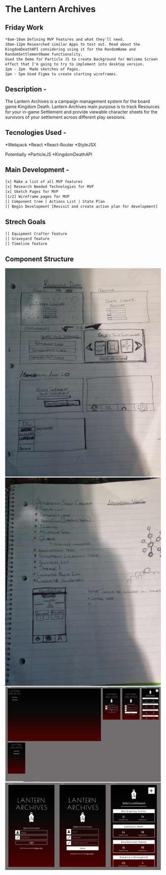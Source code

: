 # The Lantern Archives
  ## Friday Work
    *8am-10am Defining MVP Features and what they'll need.
    10am-12pm Researched similar Apps to test out. Read about the KingdomDeathAPI considering using it for the RandomName and RandomSettlementName functionality,
    Used the Demo for Particle JS to create Background for Welcome Screen effect that I'm going to try to implement into desktop version.
    1pm - 2pm  Made sketches of Pages.
    2pm - 5pm Used Figma to create starting wireframes.

## Description -
   The Lantern Archives is a campaign management system for the board game Kingdom Death. Lantern Archives main purpose is
   to track Resources for your in-game Settlement and provide viewable character sheets for the survivors of your settlement across different play sessions.

## Tecnologies Used -
   *Webpack
   *React
   *React-Router
   *StyleJSX

   Potentially
   *ParticleJS
   *KingdomDeathAPI

## Main Development -
    [x] Make a list of all MVP features
    [x] Research Needed Technologies for MVP
    [x] Sketch Pages for MVP
    [1/2] Wireframe pages for MVP
    [] Component tree | Actions List | State Plan
    [] Begin Development [Revisit and create action plan for development]

## Strech Goals
    [] Equipment Crafter feature
    [] Graveyard feature
    [] Timeline feature

## Component Structure
![alt text](readmeImgs/1.jpg)
![alt text](readmeImgs/2.jpg)
![alt text](readmeImgs/5.png)
![alt text](readmeImgs/6.png)
